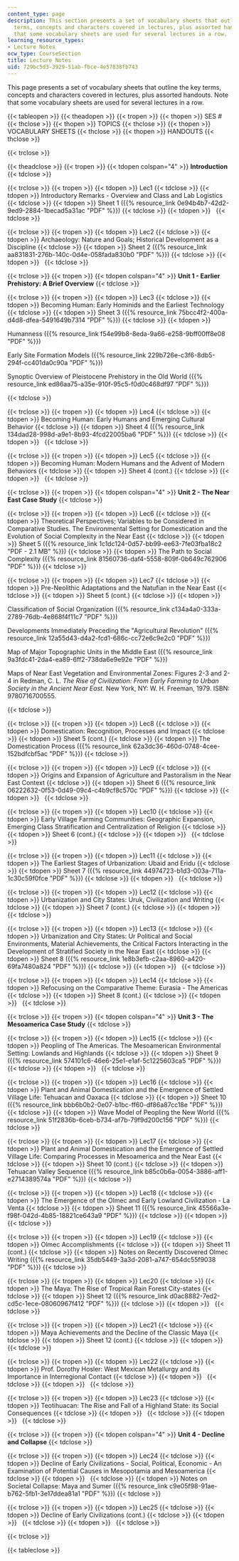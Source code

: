 ```yaml
---
content_type: page
description: This section presents a set of vocabulary sheets that outline the key
  terms, concepts and characters covered in lectures, plus assorted handouts. Note
  that some vocabulary sheets are used for several lectures in a row.
learning_resource_types:
- Lecture Notes
ocw_type: CourseSection
title: Lecture Notes
uid: 729bc5d3-3929-51ab-fbce-4e57838fb743
---
```


This page presents a set of vocabulary sheets that outline the key terms, concepts and characters covered in lectures, plus assorted handouts. Note that some vocabulary sheets are used for several lectures in a row.

{{< tableopen >}}
{{< theadopen >}}
{{< tropen >}}
{{< thopen >}}
SES #
{{< thclose >}}
{{< thopen >}}
TOPICS
{{< thclose >}}
{{< thopen >}}
VOCABULARY SHEETS
{{< thclose >}}
{{< thopen >}}
HANDOUTS
{{< thclose >}}

{{< trclose >}}

{{< theadclose >}}
{{< tropen >}}
{{< tdopen colspan="4" >}}
**Introduction**
{{< tdclose >}}

{{< trclose >}}
{{< tropen >}}
{{< tdopen >}}
Lec1
{{< tdclose >}}
{{< tdopen >}}
Introductory Remarks - Overview and Class and Lab Logistics
{{< tdclose >}}
{{< tdopen >}}
Sheet 1 ({{% resource_link 0e94b4b7-42d2-9ed9-2884-1becad5a31ac "PDF" %}})
{{< tdclose >}}
{{< tdopen >}}
 
{{< tdclose >}}

{{< trclose >}}
{{< tropen >}}
{{< tdopen >}}
Lec2
{{< tdclose >}}
{{< tdopen >}}
Archaeology: Nature and Goals; Historical Development as a Discipline
{{< tdclose >}}
{{< tdopen >}}
Sheet 2 ({{% resource_link aa831831-276b-140c-0d4e-058fada830b0 "PDF" %}})
{{< tdclose >}}
{{< tdopen >}}
 
{{< tdclose >}}

{{< trclose >}}
{{< tropen >}}
{{< tdopen colspan="4" >}}
**Unit 1 - Earlier Prehistory: A Brief Overview**
{{< tdclose >}}

{{< trclose >}}
{{< tropen >}}
{{< tdopen >}}
Lec3
{{< tdclose >}}
{{< tdopen >}}
Becoming Human: Early Hominids and the Earliest Technology
{{< tdclose >}}
{{< tdopen >}}
Sheet 3 ({{% resource_link 75bcc4f2-400a-d4d8-dfea-5491649b7314 "PDF" %}})
{{< tdclose >}}
{{< tdopen >}}


Humanness ({{% resource_link f54e99b8-8eda-9a66-e258-9bff00ff8e08 "PDF" %}})

Early Site Formation Models ({{% resource_link 229b726e-c3f6-8db5-294f-cc401da0c90a "PDF" %}})

Synoptic Overview of Pleistocene Prehistory in the Old World ({{% resource_link ed86aa75-a35e-910f-95c5-f0d0c468df97 "PDF" %}})


{{< tdclose >}}

{{< trclose >}}
{{< tropen >}}
{{< tdopen >}}
Lec4
{{< tdclose >}}
{{< tdopen >}}
Becoming Human: Early Humans and Emerging Cultural Behavior
{{< tdclose >}}
{{< tdopen >}}
Sheet 4 ({{% resource_link 134dad28-998d-a9e1-8b93-4fcd22005ba6 "PDF" %}})
{{< tdclose >}}
{{< tdopen >}}
 
{{< tdclose >}}

{{< trclose >}}
{{< tropen >}}
{{< tdopen >}}
Lec5
{{< tdclose >}}
{{< tdopen >}}
Becoming Human: Modern Humans and the Advent of Modern Behaviors
{{< tdclose >}}
{{< tdopen >}}
Sheet 4 (cont.)
{{< tdclose >}}
{{< tdopen >}}
 
{{< tdclose >}}

{{< trclose >}}
{{< tropen >}}
{{< tdopen colspan="4" >}}
**Unit 2 - The Near East Case Study**
{{< tdclose >}}

{{< trclose >}}
{{< tropen >}}
{{< tdopen >}}
Lec6
{{< tdclose >}}
{{< tdopen >}}
Theoretical Perspectives; Variables to be Considered in Comparative Studies. The Environmental Setting for Domestication and the Evolution of Social Complexity in the Near East
{{< tdclose >}}
{{< tdopen >}}
Sheet 5 ({{% resource_link 1c1dc124-0d57-bb99-ee63-7fe03fba18c2 "PDF - 2.1 MB" %}})
{{< tdclose >}}
{{< tdopen >}}
The Path to Social Complexity ({{% resource_link 81560736-daf4-5558-809f-0b649c762906 "PDF" %}})
{{< tdclose >}}

{{< trclose >}}
{{< tropen >}}
{{< tdopen >}}
Lec7
{{< tdclose >}}
{{< tdopen >}}
Pre-Neolithic Adaptations and the Natufian in the Near East
{{< tdclose >}}
{{< tdopen >}}
Sheet 5 (cont.)
{{< tdclose >}}
{{< tdopen >}}


Classification of Social Organization ({{% resource_link c134a4a0-333a-2789-76db-4e868f4f11c7 "PDF" %}})

Developments Immediately Preceding the "Agricultural Revolution" ({{% resource_link 12a55d43-d4a2-fcd1-686c-cc72e6c9e2c0 "PDF" %}})

Map of Major Topographic Units in the Middle East ({{% resource_link 9a3fdc41-2da4-ea89-6ff2-738da6e9e92e "PDF" %}})

Maps of Near East Vegetation and Environmental Zones: Figures 2-3 and 2-4 in Redman, C. L. _The Rise of Civilization: From Early Farming to Urban Society in the Ancient Near East_. New York, NY: W. H. Freeman, 1979. ISBN: 9780716700555.


{{< tdclose >}}

{{< trclose >}}
{{< tropen >}}
{{< tdopen >}}
Lec8
{{< tdclose >}}
{{< tdopen >}}
Domestication: Recognition, Processes and Impact
{{< tdclose >}}
{{< tdopen >}}
Sheet 5 (cont.)
{{< tdclose >}}
{{< tdopen >}}
The Domestication Process ({{% resource_link 62a3dc36-460d-0748-4cee-152bdfcbf5ac "PDF" %}})
{{< tdclose >}}

{{< trclose >}}
{{< tropen >}}
{{< tdopen >}}
Lec9
{{< tdclose >}}
{{< tdopen >}}
Origins and Expansion of Agriculture and Pastoralism in the Near East Context
{{< tdclose >}}
{{< tdopen >}}
Sheet 6 ({{% resource_link 06222632-0f53-0d49-09c4-c4b9cf8c570c "PDF" %}})
{{< tdclose >}}
{{< tdopen >}}
 
{{< tdclose >}}

{{< trclose >}}
{{< tropen >}}
{{< tdopen >}}
Lec10
{{< tdclose >}}
{{< tdopen >}}
Early Village Farming Communities: Geographic Expansion, Emerging Class Stratification and Centralization of Religion
{{< tdclose >}}
{{< tdopen >}}
Sheet 6 (cont.)
{{< tdclose >}}
{{< tdopen >}}
 
{{< tdclose >}}

{{< trclose >}}
{{< tropen >}}
{{< tdopen >}}
Lec11
{{< tdclose >}}
{{< tdopen >}}
The Earliest Stages of Urbanization: Ubaid and Eridu
{{< tdclose >}}
{{< tdopen >}}
Sheet 7 ({{% resource_link 44974723-b1d3-003a-711a-1c30c59f0fce "PDF" %}})
{{< tdclose >}}
{{< tdopen >}}
 
{{< tdclose >}}

{{< trclose >}}
{{< tropen >}}
{{< tdopen >}}
Lec12
{{< tdclose >}}
{{< tdopen >}}
Urbanization and City States: Uruk, Civilization and Writing
{{< tdclose >}}
{{< tdopen >}}
Sheet 7 (cont.)
{{< tdclose >}}
{{< tdopen >}}
 
{{< tdclose >}}

{{< trclose >}}
{{< tropen >}}
{{< tdopen >}}
Lec13
{{< tdclose >}}
{{< tdopen >}}
Urbanization and City States: Ur Political and Social Environments, Material Achievements, the Critical Factors Interacting in the Development of Stratified Society in the Near East
{{< tdclose >}}
{{< tdopen >}}
Sheet 8 ({{% resource_link 1e8b3efb-c2aa-8960-a420-69fa7480a824 "PDF" %}})
{{< tdclose >}}
{{< tdopen >}}
 
{{< tdclose >}}

{{< trclose >}}
{{< tropen >}}
{{< tdopen >}}
Lec14
{{< tdclose >}}
{{< tdopen >}}
Refocusing on the Comparative Theme: Eurasia - The Americas
{{< tdclose >}}
{{< tdopen >}}
Sheet 8 (cont.)
{{< tdclose >}}
{{< tdopen >}}
 
{{< tdclose >}}

{{< trclose >}}
{{< tropen >}}
{{< tdopen colspan="4" >}}
**Unit 3 - The Mesoamerica Case Study**
{{< tdclose >}}

{{< trclose >}}
{{< tropen >}}
{{< tdopen >}}
Lec15
{{< tdclose >}}
{{< tdopen >}}
Peopling of The Americas. The Mesoamerican Environmental Setting: Lowlands and Highlands
{{< tdclose >}}
{{< tdopen >}}
Sheet 9 ({{% resource_link 574101c6-46e6-25e1-e1af-5c1225603ca5 "PDF" %}})
{{< tdclose >}}
{{< tdopen >}}
 
{{< tdclose >}}

{{< trclose >}}
{{< tropen >}}
{{< tdopen >}}
Lec16
{{< tdclose >}}
{{< tdopen >}}
Plant and Animal Domestication and the Emergence of Settled Village Life: Tehuacan and Oaxaca
{{< tdclose >}}
{{< tdopen >}}
Sheet 10 ({{% resource_link bbb6b0b2-0e07-b1bc-ff60-df86a87cc18e "PDF" %}})
{{< tdclose >}}
{{< tdopen >}}
Wave Model of Peopling the New World ({{% resource_link 51f2836b-6ceb-b734-af7b-79f9d200c156 "PDF" %}})
{{< tdclose >}}

{{< trclose >}}
{{< tropen >}}
{{< tdopen >}}
Lec17
{{< tdclose >}}
{{< tdopen >}}
Plant and Animal Domestication and the Emergence of Settled Village Life: Comparing Processes in Mesoamerica and the Near East
{{< tdclose >}}
{{< tdopen >}}
Sheet 10 (cont.)
{{< tdclose >}}
{{< tdopen >}}
Tehuacan Valley Sequence ({{% resource_link b85c0b6a-0054-3886-aff1-e2714389574a "PDF" %}})
{{< tdclose >}}

{{< trclose >}}
{{< tropen >}}
{{< tdopen >}}
Lec18
{{< tdclose >}}
{{< tdopen >}}
The Emergence of the Olmec and Early Lowland Civilization - La Venta
{{< tdclose >}}
{{< tdopen >}}
Sheet 11 ({{% resource_link 45566a3e-f98f-042d-4b85-18821ce643a9 "PDF" %}})
{{< tdclose >}}
{{< tdopen >}}
 
{{< tdclose >}}

{{< trclose >}}
{{< tropen >}}
{{< tdopen >}}
Lec19
{{< tdclose >}}
{{< tdopen >}}
Olmec Accomplishments
{{< tdclose >}}
{{< tdopen >}}
Sheet 11 (cont.)
{{< tdclose >}}
{{< tdopen >}}
Notes on Recently Discovered Olmec Writing ({{% resource_link 35db5449-3a3d-2081-a747-654dc55f9038 "PDF" %}})
{{< tdclose >}}

{{< trclose >}}
{{< tropen >}}
{{< tdopen >}}
Lec20
{{< tdclose >}}
{{< tdopen >}}
The Maya: The Rise of Tropical Rain Forest City-states
{{< tdclose >}}
{{< tdopen >}}
Sheet 12 ({{% resource_link d0ac8882-7ed2-cd5c-1ece-08060967f412 "PDF" %}})
{{< tdclose >}}
{{< tdopen >}}
 
{{< tdclose >}}

{{< trclose >}}
{{< tropen >}}
{{< tdopen >}}
Lec21
{{< tdclose >}}
{{< tdopen >}}
Maya Achievements and the Decline of the Classic Maya
{{< tdclose >}}
{{< tdopen >}}
Sheet 12 (cont.)
{{< tdclose >}}
{{< tdopen >}}
 
{{< tdclose >}}

{{< trclose >}}
{{< tropen >}}
{{< tdopen >}}
Lec22
{{< tdclose >}}
{{< tdopen >}}
Prof. Dorothy Hosler: West Mexican Metallurgy and its Importance in Interregional Contact
{{< tdclose >}}
{{< tdopen >}}
 
{{< tdclose >}}
{{< tdopen >}}
 
{{< tdclose >}}

{{< trclose >}}
{{< tropen >}}
{{< tdopen >}}
Lec23
{{< tdclose >}}
{{< tdopen >}}
Teotihuacan: The Rise and Fall of a Highland State: its Social Consequences
{{< tdclose >}}
{{< tdopen >}}
 
{{< tdclose >}}
{{< tdopen >}}
 
{{< tdclose >}}

{{< trclose >}}
{{< tropen >}}
{{< tdopen colspan="4" >}}
**Unit 4 - Decline and Collapse**
{{< tdclose >}}

{{< trclose >}}
{{< tropen >}}
{{< tdopen >}}
Lec24
{{< tdclose >}}
{{< tdopen >}}
Decline of Early Civilizations - Social, Political, Economic - An Examination of Potential Causes in Mesopotamia and Mesoamerica
{{< tdclose >}}
{{< tdopen >}}
 
{{< tdclose >}}
{{< tdopen >}}
Notes on Societal Collapse: Maya and Sumer ({{% resource_link c9e05f98-91ae-b762-5fb1-3e17ddea81a1 "PDF" %}})
{{< tdclose >}}

{{< trclose >}}
{{< tropen >}}
{{< tdopen >}}
Lec25
{{< tdclose >}}
{{< tdopen >}}
Decline of Early Civilizations (cont.)
{{< tdclose >}}
{{< tdopen >}}
 
{{< tdclose >}}
{{< tdopen >}}
 
{{< tdclose >}}

{{< trclose >}}

{{< tableclose >}}
